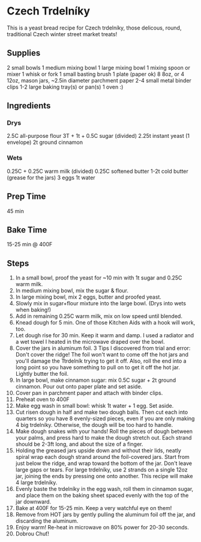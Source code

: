 # Czech Trdelníky

This is a yeast bread recipe for Czech trdelníky, those delicous, round, traditional Czech winter street market treats!

## Supplies

2 small bowls
1 medium mixing bowl
1 large mixing bowl
1 mixing spoon or mixer
1 whisk or fork
1 small basting brush
1 plate (paper ok)
8 8oz, or 4 12oz, mason jars, ~2.5in diameter
parchment paper
2-4 small metal binder clips
1-2 large baking tray(s) or pan(s)
1 oven :)

## Ingredients

### Drys
2.5C all-purpose flour
3T + 1t + 0.5C sugar (divided)
2.25t instant yeast (1 envelope)
2t ground cinnamon 

### Wets
0.25C + 0.25C warm milk (divided)
0.25C softened butter
1-2t cold butter (grease for the jars)
3 eggs
1t water

## Prep Time
45 min

## Bake Time
15-25 min @ 400F

## Steps

1. In a small bowl, proof the yeast for ~10 min with 1t sugar and 0.25C warm milk.
2. In medium mixing bowl, mix the sugar & flour.
3. In large mixing bowl, mix 2 eggs, butter and proofed yeast.
4. Slowly mix in sugar+flour mixture into the large bowl. (Drys into wets when baking!)
5. Add in remaining 0.25C warm milk, mix on low speed until blended.
6. Knead dough for 5 min. One of those Kitchen Aids with a hook will work, too.
7. Let dough rise for 30 min. Keep it warm and damp. I used a radiator and a wet towel I heated in the microwave draped over the bowl.
8. Cover the jars in aluminum foil. 3 Tips I discovered from trial and error: Don't cover the ridge! The foil won't want to come off the hot jars and you'll damage the Ttrdelník trying to get it off. Also, roll the end into a long point so you have something to pull on to get it off the hot jar. Lightly butter the foil.
9. In large bowl, make cinnamon sugar: mix 0.5C sugar + 2t ground cinnamon. Pour out onto paper plate and set aside.
10. Cover pan in parchment paper and attach with binder clips.
11. Preheat oven to 400F
12. Make egg wash in small bowl: whisk 1t water + 1 egg. Set aside.
13. Cut risen dough in half and make two dough balls. Then cut each into quarters so you have 8 evenly-sized pieces, even if you are only making 4 big trdelníky. Otherwise, the dough will be too hard to handle.
14. Make dough snakes with your hands! Roll the pieces of dough between your palms, and press hard to make the dough stretch out. Each strand should be 2-3ft long, and about the size of a finger.
15. Holding the greased jars upside down and without their lids, neatly spiral wrap each dough strand around the foil-covered jars. Start from just below the ridge, and wrap toward the bottom of the jar. Don't leave large gaps or tears. For large trdelníky, use 2 strands on a single 12oz jar, joining the ends by pressing one onto another. This recipe will make 4 large trdelníky.
16. Evenly baste the trdelníky in the egg wash, roll them in cinnamon sugar, and place them on the baking sheet spaced evenly with the top of the jar downward.
17. Bake at 400F for 15-25 min. Keep a very watchful eye on them!
18. Remove from HOT jars by gently pulling the aluminum foil off the jar, and discarding the aluminum.
19. Enjoy warm! Re-heat in microwave on 80% power for 20-30 seconds.
20. Dobrou Chuť!
